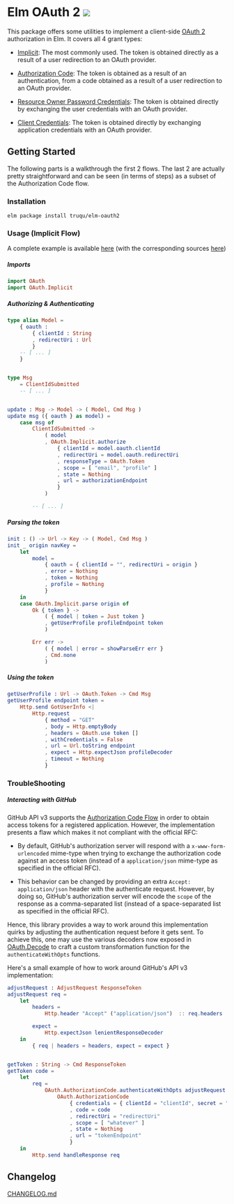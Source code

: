 Elm OAuth 2 [![](https://img.shields.io/badge/package.elm--lang.org-3.0.0-60b5cc.svg?style=flat-square)](http://package.elm-lang.org/packages/truqu/elm-oauth2/latest) 
=====

This package offers some utilities to implement a client-side [OAuth
2](https://tools.ietf.org/html/rfc6749) authorization in Elm. It
covers all 4 grant types: 

- [Implicit](http://package.elm-lang.org/packages/truqu/elm-oauth2/latest/OAuth-Implicit):
  The most commonly used. The token is obtained directly as a result of a user redirection to
  an OAuth provider.

- [Authorization Code](http://package.elm-lang.org/packages/truqu/elm-oauth2/latest/OAuth-AuthorizationCode):
  The token is obtained as a result of an authentication, from a code obtained as a result of a
  user redirection to an OAuth provider.

- [Resource Owner Password Credentials](http://package.elm-lang.org/packages/truqu/elm-oauth2/latest/OAuth-Password):
  The token is obtained directly by exchanging the user credentials with an OAuth provider.

- [Client Credentials](http://package.elm-lang.org/packages/truqu/elm-oauth2/latest/OAuth-ClientCredentials):
  The token is obtained directly by exchanging application credentials with an OAuth provider.

## Getting Started

The following parts is a walkthrough the first 2 flows. The last 2 are actually pretty
straightforward and can be seen (in terms of steps) as a subset of the Authorization Code flow.

### Installation

```
elm package install truqu/elm-oauth2
```

### Usage (Implicit Flow)

A complete example is available [here](https://truqu.github.io/elm-oauth2/examples/implicit)
(with the corresponding sources [here](https://github.com/truqu/elm-oauth2/tree/master/examples/implicit))


##### Imports
```elm
import OAuth
import OAuth.Implicit
```


##### Authorizing & Authenticating

```elm
type alias Model =
    { oauth :
        { clientId : String
        , redirectUri : Url
        }
    -- [ ... ]
    }


type Msg 
    = ClientIdSubmitted
    -- [ ... ]


update : Msg -> Model -> ( Model, Cmd Msg )
update msg ({ oauth } as model) =
    case msg of
        ClientIdSubmitted ->
            ( model
            , OAuth.Implicit.authorize
                { clientId = model.oauth.clientId
                , redirectUri = model.oauth.redirectUri
                , responseType = OAuth.Token
                , scope = [ "email", "profile" ]
                , state = Nothing
                , url = authorizationEndpoint
                }
            )

        -- [ ... ]
```

##### Parsing the token 

```elm
init : () -> Url -> Key -> ( Model, Cmd Msg )
init _ origin navKey =
    let
        model =
            { oauth = { clientId = "", redirectUri = origin }
            , error = Nothing
            , token = Nothing
            , profile = Nothing
            }
    in
    case OAuth.Implicit.parse origin of
        Ok { token } ->
            ( { model | token = Just token }
            , getUserProfile profileEndpoint token
            )

        Err err ->
            ( { model | error = showParseErr err }
            , Cmd.none
            )
```


##### Using the token

```elm
getUserProfile : Url -> OAuth.Token -> Cmd Msg
getUserProfile endpoint token =
    Http.send GotUserInfo <|
        Http.request
            { method = "GET"
            , body = Http.emptyBody
            , headers = OAuth.use token []
            , withCredentials = False
            , url = Url.toString endpoint
            , expect = Http.expectJson profileDecoder
            , timeout = Nothing
            }
```


### TroubleShooting

##### Interacting with GitHub

GitHub API v3 supports the [Authorization Code Flow](https://developer.github.com/apps/building-oauth-apps/authorization-options-for-oauth-apps/#web-application-flow) 
in order to obtain access tokens for a registered application. However, the implementation 
presents a flaw which makes it not compliant with the official RFC:

- By default, GitHub's authorization server will respond with a `x-www-form-urlencoded` mime-type
  when trying to exchange the authorization code against an access token (instead of a
  `application/json` mime-type as specified in the official RFC).

- This behavior can be changed by providing an extra `Accept: application/json` header with the
  authenticate request. However, by doing so, GitHub's authorization server will encode the 
  `scope` of the response as a comma-separated list (instead of a space-separated list as
  specified in the official RFC).

Hence, this library provides a way to work around this implementation quirks by adjusting the 
authentication request before it gets sent. To achieve this, one may use the various decoders
now exposed in [OAuth.Decode](http://package.elm-lang.org/packages/truqu/elm-oauth2/latest/OAuth-Decode) 
to craft a custom transformation function for the `authenticateWithOpts` functions.

Here's a small example of how to work around GitHub's API v3 implementation:

```elm
adjustRequest : AdjustRequest ResponseToken
adjustRequest req =
    let
        headers =
            Http.header "Accept" ("application/json")  :: req.headers

        expect =
            Http.expectJson lenientResponseDecoder
    in
        { req | headers = headers, expect = expect }


getToken : String -> Cmd ResponseToken
getToken code =
    let
        req =
            OAuth.AuthorizationCode.authenticateWithOpts adjustRequest <|
                OAuth.AuthorizationCode
                    { credentials = { clientId = "clientId", secret = "secret" }
                    , code = code
                    , redirectUri = "redirectUri"
                    , scope = [ "whatever" ]
                    , state = Nothing
                    , url = "tokenEndpoint"
                    }
    in
        Http.send handleResponse req
```

## Changelog

[CHANGELOG.md](./CHANGELOG.md)
